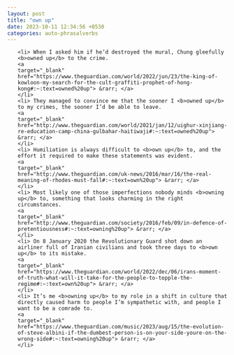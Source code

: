 ```yaml
---
layout: post
title: "own up"
date: 2023-10-11 12:34:56 +0530
categories: auto-phrasalverbs
---
```

<ol>

    <li> When I asked him if he’d destroyed the mural, Chung gleefully <b>owned up</b> to the crime.
    <a 
    target="_blank" 
    href="https://www.theguardian.com/world/2022/jun/23/the-king-of-kowloon-my-search-for-the-cult-graffiti-prophet-of-hong-kong#:~:text=owned%20up"> &rarr; </a>
    </li>
    <li> They managed to convince me that the sooner I <b>owned up</b> to my crimes, the sooner I’d be able to leave.
    <a 
    target="_blank" 
    href="http://www.theguardian.com/world/2021/jan/12/uighur-xinjiang-re-education-camp-china-gulbahar-haitiwaji#:~:text=owned%20up"> &rarr; </a>
    </li>
    <li> Humiliation is always difficult to <b>own up</b> to, and the effort it required to make these statements was evident.
    <a 
    target="_blank" 
    href="http://www.theguardian.com/uk-news/2016/mar/16/the-real-meaning-of-rhodes-must-fall#:~:text=own%20up"> &rarr; </a>
    </li>
    <li> Most likely one of those imperfections nobody minds <b>owning up</b> to, something that looks charming in the right circumstances.
    <a 
    target="_blank" 
    href="http://www.theguardian.com/society/2016/feb/09/in-defence-of-pretentiousness#:~:text=owning%20up"> &rarr; </a>
    </li>
    <li> On 8 January 2020 the Revolutionary Guard shot down an airliner full of Iranian civilians and took three days to <b>own up</b> to its mistake.
    <a 
    target="_blank" 
    href="https://www.theguardian.com/world/2022/dec/06/irans-moment-of-truth-what-will-it-take-for-the-people-to-topple-the-regime#:~:text=own%20up"> &rarr; </a>
    </li>
    <li> It’s me <b>owning up</b> to my role in a shift in culture that directly caused harm to people I’m sympathetic with, and people I want to be a comrade to.
    <a 
    target="_blank" 
    href="https://www.theguardian.com/music/2023/aug/15/the-evolution-of-steve-albini-if-the-dumbest-person-is-on-your-side-youre-on-the-wrong-side#:~:text=owning%20up"> &rarr; </a>
    </li>